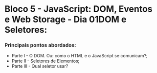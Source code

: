 # Bloco 5 - JavaScript: DOM, Eventos e Web Storage - Dia 01DOM e Seletores:
### Principais pontos abordados:
* Parte I - O DOM. Ou: como o HTML e o JavaScript se comunicam?;
* Parte II - Seletores de Elementos;
* Parte III - Qual seletor usar?
